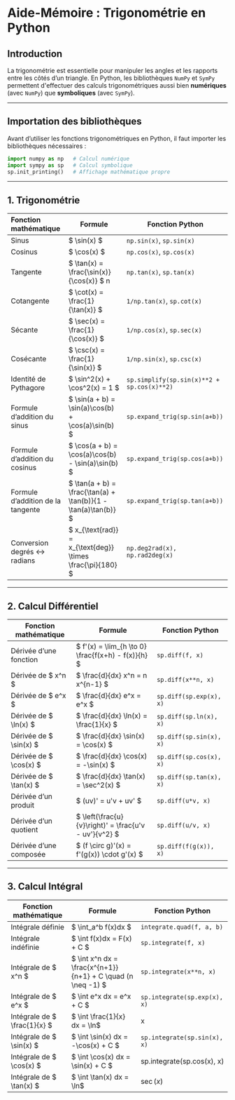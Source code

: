 # Aide-Mémoire : Trigonométrie en Python

## Introduction

La trigonométrie est essentielle pour manipuler les angles et les rapports entre les côtés d’un triangle. En Python, les bibliothèques `NumPy` et `SymPy` permettent d'effectuer des calculs trigonométriques aussi bien **numériques** (avec `NumPy`) que **symboliques** (avec `SymPy`).

---

## Importation des bibliothèques

Avant d’utiliser les fonctions trigonométriques en Python, il faut importer les bibliothèques nécessaires :

```python
import numpy as np   # Calcul numérique
import sympy as sp   # Calcul symbolique
sp.init_printing()   # Affichage mathématique propre
```

---

## 1. Trigonométrie

| Fonction mathématique             | Formule                                                        | Fonction Python                            |
|:--------------------------------- | -------------------------------------------------------------- | ------------------------------------------ |
| Sinus                             | $ \sin(x) $                                                    | `np.sin(x)`, `sp.sin(x)`                   |
| Cosinus                           | $ \cos(x) $                                                    | `np.cos(x)`, `sp.cos(x)`                   |
| Tangente                          | $ \tan(x) = \frac{\sin(x)}{\cos(x)} $	n                        | `np.tan(x)`, `sp.tan(x)`                   |
| Cotangente                        | $ \cot(x) = \frac{1}{\tan(x)} $                                | `1/np.tan(x)`, `sp.cot(x)`                 |
| Sécante                           | $ \sec(x) = \frac{1}{\cos(x)} $                                | `1/np.cos(x)`, `sp.sec(x)`                 |
| Cosécante                         | $ \csc(x) = \frac{1}{\sin(x)} $                                | `1/np.sin(x)`, `sp.csc(x)`                 |
| Identité de Pythagore             | $ \sin^2(x) + \cos^2(x) = 1 $                                  | `sp.simplify(sp.sin(x)**2 + sp.cos(x)**2)` |
| Formule d’addition du sinus       | $ \sin(a + b) = \sin(a)\cos(b) + \cos(a)\sin(b) $              | `sp.expand_trig(sp.sin(a+b))`              |
| Formule d’addition du cosinus     | $ \cos(a + b) = \cos(a)\cos(b) - \sin(a)\sin(b) $              | `sp.expand_trig(sp.cos(a+b))`              |
| Formule d’addition de la tangente | $ \tan(a + b) = \frac{\tan(a) + \tan(b)}{1 - \tan(a)\tan(b)} $ | `sp.expand_trig(sp.tan(a+b))`              |
| Conversion degrés ↔ radians       | $ x_{\text{rad}} = x_{\text{deg}} \times \frac{\pi}{180} $     | `np.deg2rad(x), np.rad2deg(x)`             |

----

## 2. Calcul Différentiel

| Fonction mathématique  | Formule                                               | Fonction Python         |
| ---------------------- | ----------------------------------------------------- | ----------------------- |
| Dérivée d’une fonction | $ f'(x) = \lim_{h \to 0} \frac{f(x+h) - f(x)}{h} $    | `sp.diff(f, x)`         |
| Dérivée de $ x^n $     | $ \frac{d}{dx} x^n = n x^{n-1} $                      | `sp.diff(x**n, x)`      |
| Dérivée de $ e^x $     | $ \frac{d}{dx} e^x = e^x $                            | `sp.diff(sp.exp(x), x)` |
| Dérivée de $ \ln(x) $  | $ \frac{d}{dx} \ln(x) = \frac{1}{x} $                 | `sp.diff(sp.ln(x), x)`  |
| Dérivée de $ \sin(x) $ | $ \frac{d}{dx} \sin(x) = \cos(x) $                    | `sp.diff(sp.sin(x), x)` |
| Dérivée de $ \cos(x) $ | $ \frac{d}{dx} \cos(x) = -\sin(x) $                   | `sp.diff(sp.cos(x), x)` |
| Dérivée de $ \tan(x) $ | $ \frac{d}{dx} \tan(x) = \sec^2(x) $                  | `sp.diff(sp.tan(x), x)` |
| Dérivée d’un produit   | $ (uv)' = u'v + uv' $                                 | `sp.diff(u*v, x)`       |
| Dérivée d’un quotient  | $ \left(\frac{u}{v}\right)' = \frac{u'v - uv'}{v^2} $ | `sp.diff(u/v, x)`       |
| Dérivée d’une composée | $ (f \circ g)'(x) = f'(g(x)) \cdot g'(x) $            | `sp.diff(f(g(x)), x)`   |

---

## 3. **Calcul Intégral**

| Fonction mathématique        | Formule                                                     | Fonction Python              |
| ---------------------------- | ----------------------------------------------------------- | ---------------------------- |
| Intégrale définie            | $ \int_a^b f(x)dx $                                         | `integrate.quad(f, a, b)`    |
| Intégrale indéfinie          | $ \int f(x)dx = F(x) + C $                                  | `sp.integrate(f, x)`         |
| Intégrale de $ x^n $         | $ \int x^n dx = \frac{x^{n+1}}{n+1} + C \quad (n \neq -1) $ | `sp.integrate(x**n, x)`      |
| Intégrale de $ e^x $         | $ \int e^x dx = e^x + C $                                   | `sp.integrate(sp.exp(x), x)` |
| Intégrale de $ \frac{1}{x} $ | $ \int \frac{1}{x} dx = \ln$                                | x                            |
| Intégrale de $ \sin(x) $     | $ \int \sin(x) dx = -\cos(x) + C $                          | `sp.integrate(sp.sin(x), x)` |
| Intégrale de $ \cos(x) $     | $ \int \cos(x) dx = \sin(x) + C $                           | sp.integrate(sp.cos(x), x)   |
| Intégrale de $ \tan(x) $     | $ \int \tan(x) dx = \ln$                                    | $\sec(x)$                    |
